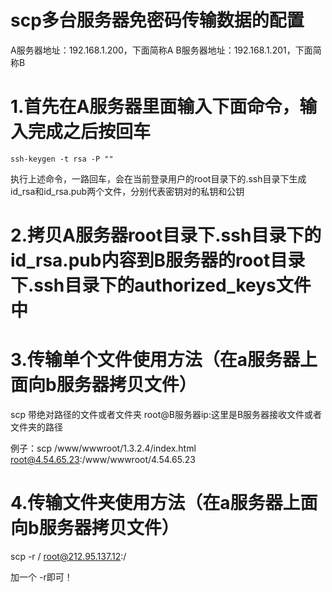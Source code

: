 # scp多台服务器免密码传输数据的配置
A服务器地址：192.168.1.200，下面简称A
B服务器地址：192.168.1.201，下面简称B
# 1.首先在A服务器里面输入下面命令，输入完成之后按回车
```
ssh-keygen -t rsa -P ""
```
执行上述命令，一路回车，会在当前登录用户的root目录下的.ssh目录下生成id_rsa和id_rsa.pub两个文件，分别代表密钥对的私钥和公钥

# 2.拷贝A服务器root目录下.ssh目录下的id_rsa.pub内容到B服务器的root目录下.ssh目录下的authorized_keys文件中

# 3.传输单个文件使用方法（在a服务器上面向b服务器拷贝文件）

scp 带绝对路径的文件或者文件夹 root@B服务器ip:这里是B服务器接收文件或者文件夹的路径

例子：scp /www/wwwroot/1.3.2.4/index.html root@4.54.65.23:/www/wwwroot/4.54.65.23

# 4.传输文件夹使用方法（在a服务器上面向b服务器拷贝文件）

scp -r / root@212.95.137.12:/

加一个 -r即可！


